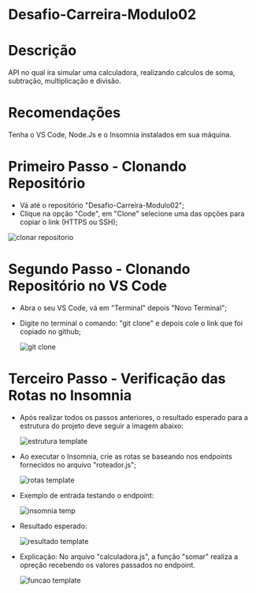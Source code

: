 # Desafio-Carreira-Modulo02

# Descrição
API no qual ira simular uma calculadora, realizando calculos de soma, subtração, multiplicação e divisão.

# Recomendações
Tenha o VS Code, Node.Js e o Insomnia instalados em sua máquina.

# Primeiro Passo - Clonando Repositório
- Vá até o repositório "Desafio-Carreira-Modulo02";
- Clique na opção "Code", em "Clone" selecione uma das opções para copiar o link (HTTPS ou SSH);
  
 ![clonar repositorio](https://github.com/FelipeFerreira28/Desafio-Carreira-Modulo02/assets/80594074/f6075068-6487-4f7a-94bb-5eff6f3c65b6)

 # Segundo Passo - Clonando Repositório no VS Code
 - Abra o seu VS Code, vá em "Terminal" depois "Novo Terminal";
 - Digite no terminal o comando: "git clone" e depois cole o link que foi copiado no github;

   ![git clone](https://github.com/FelipeFerreira28/Desafio-Carreira-Modulo02/assets/80594074/7b07b25a-4915-4f87-bb91-0f93f0e63eed)

 # Terceiro Passo - Verificação das Rotas no Insomnia
 - Após realizar todos os passos anteriores, o resultado esperado para a estrutura do projeto deve seguir a imagem abaixo:

   ![estrutura template](https://github.com/FelipeFerreira28/Desafio-Carreira-Modulo02/assets/80594074/1bf6ac63-2207-42d8-b047-89f49088378b)

 - Ao executar o Insomnia, crie as rotas se baseando nos endpoints fornecidos no arquivo "roteador.js";

   ![rotas template](https://github.com/FelipeFerreira28/Desafio-Carreira-Modulo02/assets/80594074/722d7c25-0395-493e-b54f-5b4dfacd89c5)

 * Exemplo de entrada testando o endpoint: 
 
   ![insomnia temp](https://github.com/FelipeFerreira28/Desafio-Carreira-Modulo02/assets/80594074/8a042fef-11f5-4037-afe8-e4783cebb9d7)

 * Resultado esperado:

   ![resultado template](https://github.com/FelipeFerreira28/Desafio-Carreira-Modulo02/assets/80594074/aa19329a-f7aa-4c50-a27c-d06ed23fc886)

 * Explicação:
   No arquivo "calculadora.js", a função "somar" realiza a opreção recebendo os valores passados no endpoint.

   ![funcao template](https://github.com/FelipeFerreira28/Desafio-Carreira-Modulo02/assets/80594074/2d13848e-2d04-4496-aaf4-a30509f4856d)

